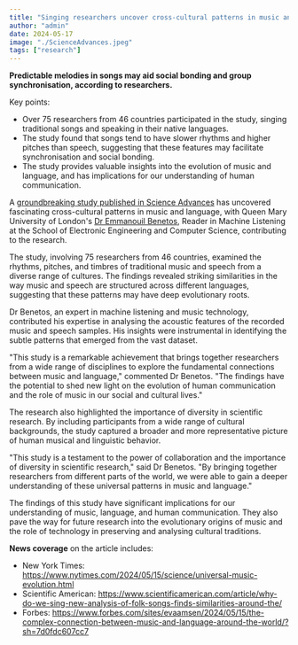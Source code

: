 ```yaml
---
title: "Singing researchers uncover cross-cultural patterns in music and language "
author: "admin"
date: 2024-05-17
image: "./ScienceAdvances.jpeg"
tags: ["research"]
---
```


<b>Predictable melodies in songs may aid social bonding and group synchronisation, according to researchers.</b>

Key points: 
* Over 75 researchers from 46 countries participated in the study, singing traditional songs and speaking in their native languages. 
* The study found that songs tend to have slower rhythms and higher pitches than speech, suggesting that these features may facilitate synchronisation and social bonding. 
* The study provides valuable insights into the evolution of music and language, and has implications for our understanding of human communication. 

A <a href="https://www.science.org/doi/10.1126/sciadv.adm9797">groundbreaking study published in Science Advances</a> has uncovered fascinating cross-cultural patterns in music and language, with Queen Mary University of London's <a href="https://www.qmul.ac.uk/eecs/people/profiles/benetosemmanouil.html">Dr Emmanouil Benetos</a>, Reader in Machine Listening at the School of Electronic Engineering and Computer Science, contributing to the research. 

The study, involving 75 researchers from 46 countries, examined the rhythms, pitches, and timbres of traditional music and speech from a diverse range of cultures. The findings revealed striking similarities in the way music and speech are structured across different languages, suggesting that these patterns may have deep evolutionary roots. 

Dr Benetos, an expert in machine listening and music technology, contributed his expertise in analysing the acoustic features of the recorded music and speech samples. His insights were instrumental in identifying the subtle patterns that emerged from the vast dataset. 

"This study is a remarkable achievement that brings together researchers from a wide range of disciplines to explore the fundamental connections between music and language," commented Dr Benetos. "The findings have the potential to shed new light on the evolution of human communication and the role of music in our social and cultural lives." 

The research also highlighted the importance of diversity in scientific research. By including participants from a wide range of cultural backgrounds, the study captured a broader and more representative picture of human musical and linguistic behavior. 

"This study is a testament to the power of collaboration and the importance of diversity in scientific research," said Dr Benetos. "By bringing together researchers from different parts of the world, we were able to gain a deeper understanding of these universal patterns in music and language." 

The findings of this study have significant implications for our understanding of music, language, and human communication. They also pave the way for future research into the evolutionary origins of music and the role of technology in preserving and analysing cultural traditions. 

<b>News coverage</b> on the article includes:
* New York Times: https://www.nytimes.com/2024/05/15/science/universal-music-evolution.html
* Scientific American: https://www.scientificamerican.com/article/why-do-we-sing-new-analysis-of-folk-songs-finds-similarities-around-the/
* Forbes: https://www.forbes.com/sites/evaamsen/2024/05/15/the-complex-connection-between-music-and-language-around-the-world/?sh=7d0fdc607cc7
